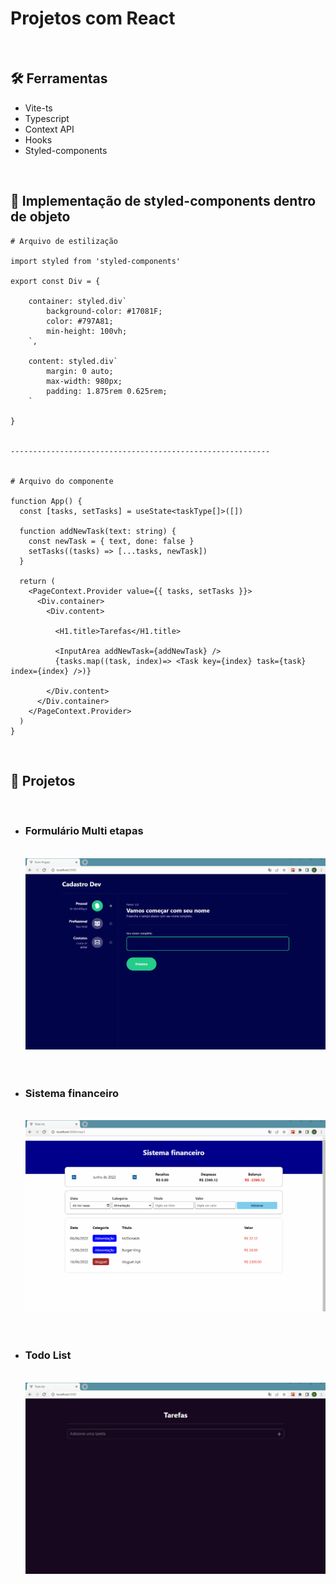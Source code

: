 <h1>Projetos com React</h1>

<br>
<h2 id="tools">🛠️ Ferramentas</h2>

<ul>
<li>Vite-ts</li>
<li>Typescript</li>
<li>Context API</li>
<li>Hooks</li>
<li>Styled-components</li>
</ul>

<br>
<h2 id="features">🚀 Implementação de styled-components dentro de objeto</h2>

```
# Arquivo de estilização

import styled from 'styled-components'

export const Div = {

    container: styled.div`
        background-color: #17081F;
        color: #797A81;
        min-height: 100vh;
    `,

    content: styled.div`
        margin: 0 auto;
        max-width: 980px;
        padding: 1.875rem 0.625rem;
    `

}


----------------------------------------------------------


# Arquivo do componente

function App() {
  const [tasks, setTasks] = useState<taskType[]>([])
  
  function addNewTask(text: string) {
    const newTask = { text, done: false }
    setTasks((tasks) => [...tasks, newTask])
  }

  return (
    <PageContext.Provider value={{ tasks, setTasks }}>
      <Div.container>
        <Div.content>
      
          <H1.title>Tarefas</H1.title>
      
          <InputArea addNewTask={addNewTask} />
          {tasks.map((task, index)=> <Task key={index} task={task} index={index} />)}
      
        </Div.content>
      </Div.container>
    </PageContext.Provider>
  )
}
```

<br>
<h2 id="project">🎥 Projetos</h2>

<ul>

<br>
<li>
<h3>Formulário Multi etapas</h3>
<br>
<img src="./readme/form.gif" alt="project-result">
</li><br>

<br>
<li>
<h3>Sistema financeiro</h3>
<br>
<img src="./readme/financial.gif" alt="project-result">
</li><br>

<br>
<li>
<h3>Todo List</h3>
<br>
<img src="./readme/tasks.gif" alt="project-result">
</li><br>

</ul>
